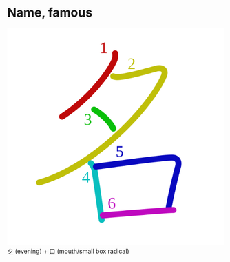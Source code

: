 # Name, famous
![540d](Kanji/kanji-colorize/540d.svg)
[夕](Kanji/kanji-dict/夕.md) (evening) + [口](Kanji/kanji-dict/口.md) (mouth/small box radical)